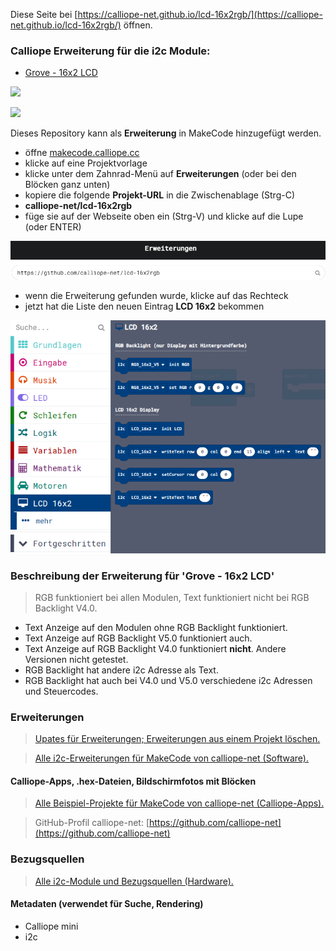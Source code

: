 
Diese Seite bei [https://calliope-net.github.io/lcd-16x2rgb/](https://calliope-net.github.io/lcd-16x2rgb/) öffnen.

### Calliope Erweiterung für die i2c Module:

* [Grove - 16x2 LCD](https://wiki.seeedstudio.com/Grove-16x2_LCD_Series/)

![](https://files.seeedstudio.com/wiki/Grove-16x2_LCD_Series/img/main.jpg)

![](https://files.seeedstudio.com/wiki/Grove_LCD_RGB_Backlight/images/intro.jpg)

Dieses Repository kann als **Erweiterung** in MakeCode hinzugefügt werden.

* öffne [makecode.calliope.cc](https://makecode.calliope.cc)
* klicke auf eine Projektvorlage
* klicke unter dem Zahnrad-Menü auf **Erweiterungen** (oder bei den Blöcken ganz unten)
* kopiere die folgende **Projekt-URL** in die Zwischenablage (Strg-C)
* **calliope-net/lcd-16x2rgb**
* füge sie auf der Webseite oben ein (Strg-V) und klicke auf die Lupe (oder ENTER)

![](erweiterung-laden.png)

* wenn die Erweiterung gefunden wurde, klicke auf das Rechteck
* jetzt hat die Liste den neuen Eintrag **LCD 16x2** bekommen

![](blocks.png)

### Beschreibung der Erweiterung für 'Grove - 16x2 LCD'

> RGB funktioniert bei allen Modulen, Text funktioniert nicht bei RGB Backlight V4.0.

* Text Anzeige auf den Modulen ohne RGB Backlight funktioniert.
* Text Anzeige auf RGB Backlight V5.0 funktioniert auch.
* Text Anzeige auf RGB Backlight V4.0 funktioniert **nicht**. Andere Versionen nicht getestet.
* RGB Backlight hat andere i2c Adresse als Text.
* RGB Backlight hat auch bei V4.0 und V5.0 verschiedene i2c Adressen und Steuercodes.

### Erweiterungen

> [Upates für Erweiterungen; Erweiterungen aus einem Projekt löschen.](https://calliope-net.github.io/i2c-liste#updates)

> [Alle i2c-Erweiterungen für MakeCode von calliope-net (Software).](https://calliope-net.github.io/i2c-liste#erweiterungen)

#### Calliope-Apps, .hex-Dateien, Bildschirmfotos mit Blöcken

> [Alle Beispiel-Projekte für MakeCode von calliope-net (Calliope-Apps).](https://calliope-net.github.io/i2c-liste#programmierbeispiele)

> GitHub-Profil calliope-net: [https://github.com/calliope-net](https://github.com/calliope-net)

### Bezugsquellen

> [Alle i2c-Module und Bezugsquellen (Hardware).](https://calliope-net.github.io/i2c-liste#bezugsquellen)

#### Metadaten (verwendet für Suche, Rendering)

* Calliope mini
* i2c
